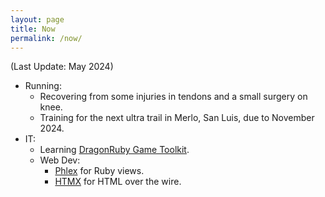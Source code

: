 ```yaml
---
layout: page
title: Now
permalink: /now/
---
```


(Last Update: May 2024)

* Running:
  * Recovering from some injuries in tendons and a small surgery on knee.
  * Training for the next ultra trail in Merlo, San Luis, due to November 2024.
* IT:
  * Learning [DragonRuby Game Toolkit](https://dragonruby.org/toolkit/game).
  * Web Dev:
    * [Phlex](https://www.phlex.fun/) for Ruby views.
	* [HTMX](https://htmx.org/) for HTML over the wire.